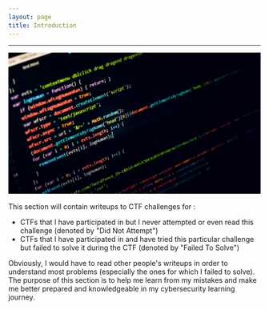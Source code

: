 ```yaml
---
layout: page
title: Introduction
---
```

<hr/>

![CryptoHack Image](/assets/img/pastCTFimages/img1.jpg)

This section will contain writeups to CTF challenges for :
* CTFs that I have participated in but I never attempted or even read this challenge (denoted by "Did Not Attempt")
* CTFs that I have participated in and have tried this particular challenge but failed to solve it during the CTF (denoted by "Failed To Solve")

Obviously, I would have to read other people's writeups in order to understand most problems (especially the ones for which I failed to solve). The purpose of this section is to help me learn from my mistakes and make me better prepared and knowledgeable in my cybersecurity learning journey.
